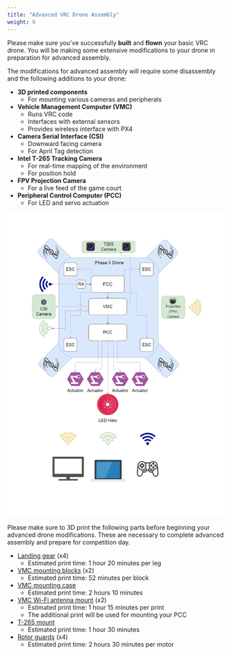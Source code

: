 ```yaml
---
title: "Advanced VRC Drone Assembly"
weight: 9
---
```


Please make sure you've successfully **built** and **flown** your basic VRC drone.
You will be making some extensive modifications to your drone in
preparation for advanced assembly.

The modifications for advanced assembly will require some disassembly and the following
additions to your drone:

- **3D printed components**
  - For mounting various cameras and peripherals
- **Vehicle Management Computer (VMC)**
  - Runs VRC code
  - Interfaces with external sensors
  - Provides wireless interface with PX4
- **Camera Serial Interface (CSI)**
  - Downward facing camera
  - For April Tag detection
- **Intel T-265 Tracking Camera**
  - For real-time mapping of the environment
  - For position hold
- **FPV Projection Camera**
  - For a live feed of the game court
- **Peripheral Control Computer (PCC)**
  - For LED and servo actuation

![Block Diagram for the Advanced Drone](phaseI-II.drawio.png)

Please make sure to 3D print the following parts before beginning your
advanced drone modifications. These are necessary to complete advanced assembly
and prepare for competition day.

- [Landing gear](https://github.com/bellflight/VRC-2022/blob/main/3DPrints/Misc/Drone_Landing_Spike.STL) (x4)
  - Estimated print time: 1 hour 20 minutes per leg
- [VMC mounting blocks](https://github.com/bellflight/VRC-2022/blob/main/3DPrints/JetsonNano/Jetson_Blocks.STL) (x2)
  - Estimated print time: 52 minutes per block
- [VMC mounting case](https://github.com/bellflight/VRC-2022/blob/main/3DPrints/JetsonNano/Jetson_Mount_Cooling.STL)
  - Estimated print time: 2 hours 10 minutes
- [VMC Wi-Fi antenna mount](https://github.com/bellflight/VRC-2022/blob/main/3DPrints/Misc/Wifi_Antenna_Mount.STL) (x2)
  - Estimated print time: 1 hour 15 minutes per print
  - The additional print will be used for mounting your PCC
- [T-265 mount](https://github.com/bellflight/VRC-2022/blob/main/3DPrints/Misc/T265_Rail_Mount.STL)
  - Estimated print time: 1 hour 30 minutes
- [Rotor guards](https://github.com/bellflight/VRC-2022/tree/main/3DPrints/PropGuards) (x4)
  - Estimated print time: 2 hours 30 minutes per motor
